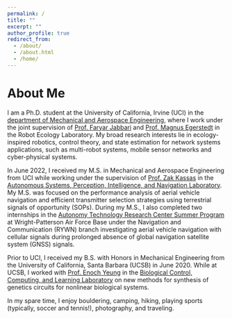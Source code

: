 ```yaml
---
permalink: /
title: ""
excerpt: ""
author_profile: true
redirect_from: 
  - /about/
  - /about.html
  - /home/
---
```


# About Me
I am a Ph.D. student at the University of California, Irvine (UCI) in the [department of Mechanical and Aerospace Engineering](https://engineering.uci.edu/dept/mae), where I work under the joint supervision of [Prof. Faryar Jabbari](https://engineering.uci.edu/users/faryar-jabbari) and [Prof. Magnus Egerstedt](https://engineering.uci.edu/users/magnus-egerstedt) in the Robot Ecology Laboratory. My broad research interests lie in ecology-inspired robotics, control theory, and state estimation for network systems applications, such as multi-robot systems, mobile sensor networks and cyber-physical systems.

In June 2022, I received my M.S. in Mechanical and Aerospace Engineering from UCI while working under the supervision of [Prof. Zak Kassas](https://engineering.osu.edu/people/kassas.2) in the [Autonomous Systems, Perception, Intelligence, and Navigation Laboratory](https://ece.osu.edu/aspin). My M.S. was focused on the performance analysis of aerial vehicle navigation and efficient transmitter selection strategies using terrestrial signals of opportunity (SOPs). During my M.S., I also completed two internships in the [Autonomy Technology Research Center Summer Program](https://udayton.edu/engineering/departments/electrical_and_computer/faculty_activities/atr-center-summer-program/index.php) at Wright-Patterson Air Force Base under the Navigation and Communication (RYWN) branch investigating aerial vehicle navigation with cellular signals during prolonged absence of global navigation satellite system (GNSS) signals. 

Prior to UCI, I received my B.S. with Honors in Mechanical Engineering from the University of California, Santa Barbara (UCSB) in June 2020. While at UCSB, I worked with [Prof. Enoch Yeung](https://engineering.ucsb.edu/people/enoch-yeung) in the [Biological Control, Computing, and Learning Laboratory](https://yeung.me.ucsb.edu/) on new methods for synthesis of genetics circuits for nonlinear biological systems.

In my spare time, I enjoy bouldering, camping, hiking, playing sports (typically, soccer and tennis!), photography, and traveling. 

